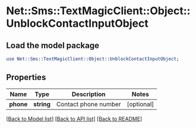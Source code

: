 # Net::Sms::TextMagicClient::Object::UnblockContactInputObject

## Load the model package
```perl
use Net::Sms::TextMagicClient::Object::UnblockContactInputObject;
```

## Properties
Name | Type | Description | Notes
------------ | ------------- | ------------- | -------------
**phone** | **string** | Contact phone number | [optional] 

[[Back to Model list]](../README.md#documentation-for-models) [[Back to API list]](../README.md#documentation-for-api-endpoints) [[Back to README]](../README.md)


